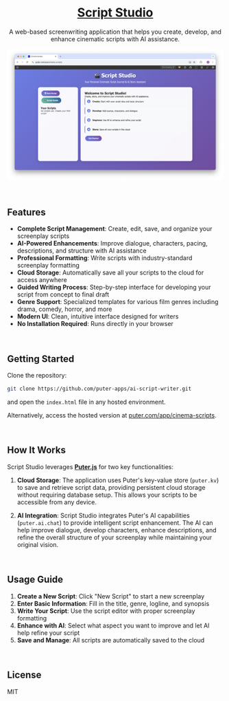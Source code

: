 <h1 align="center">
  <a href="https://puter.com/app/cinema-scripts" target="_blank">Script Studio</a>
</h1>

<p align="center">A web-based screenwriting application that helps you create, develop, and enhance cinematic scripts with AI assistance.
</p>

<p align="center">
  <img src="screenshot.png" alt="Screenshot"/>
</p>

<br>

## Features

- **Complete Script Management**: Create, edit, save, and organize your screenplay scripts
- **AI-Powered Enhancements**: Improve dialogue, characters, pacing, descriptions, and structure with AI assistance
- **Professional Formatting**: Write scripts with industry-standard screenplay formatting
- **Cloud Storage**: Automatically save all your scripts to the cloud for access anywhere
- **Guided Writing Process**: Step-by-step interface for developing your script from concept to final draft
- **Genre Support**: Specialized templates for various film genres including drama, comedy, horror, and more
- **Modern UI**: Clean, intuitive interface designed for writers
- **No Installation Required**: Runs directly in your browser

<br>

## Getting Started

Clone the repository: 

```bash
git clone https://github.com/puter-apps/ai-script-writer.git
```

and open the `index.html` file in any hosted environment.

Alternatively, access the hosted version at [puter.com/app/cinema-scripts](https://puter.com/app/cinema-scripts).

<br>

## How It Works

Script Studio leverages [**Puter.js**](https://developer.puter.com/) for two key functionalities:

1. **Cloud Storage**: The application uses Puter's key-value store (`puter.kv`) to save and retrieve script data, providing persistent cloud storage without requiring database setup. This allows your scripts to be accessible from any device.

2. **AI Integration**: Script Studio integrates Puter's AI capabilities (`puter.ai.chat`) to provide intelligent script enhancement. The AI can help improve dialogue, develop characters, enhance descriptions, and refine the overall structure of your screenplay while maintaining your original vision.

<br>

## Usage Guide

1. **Create a New Script**: Click "New Script" to start a new screenplay
2. **Enter Basic Information**: Fill in the title, genre, logline, and synopsis
3. **Write Your Script**: Use the script editor with proper screenplay formatting
4. **Enhance with AI**: Select what aspect you want to improve and let AI help refine your script
5. **Save and Manage**: All scripts are automatically saved to the cloud

<br>

## License

MIT
